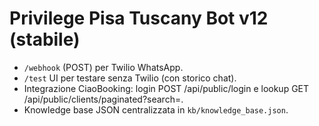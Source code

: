 # Privilege Pisa Tuscany Bot v12 (stabile)

- `/webhook` (POST) per Twilio WhatsApp.
- `/test` UI per testare senza Twilio (con storico chat).
- Integrazione CiaoBooking: login POST /api/public/login e lookup GET /api/public/clients/paginated?search=.
- Knowledge base JSON centralizzata in `kb/knowledge_base.json`.

